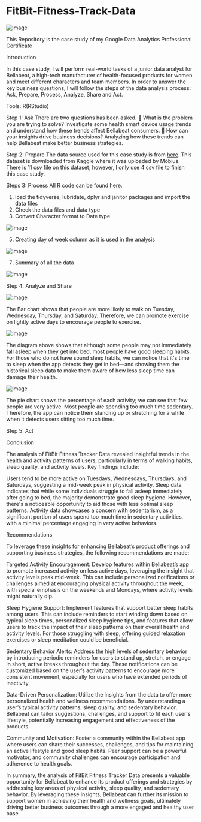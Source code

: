 # FitBit-Fitness-Track-Data
 
 ![image](https://github.com/ChrisSHIPINGCHEN/FitBit-Fitness-Track-Data/assets/163215140/6c5dc4b4-a148-4245-b5ce-a400a1134c74)

 
This Repository is the case study of my  Google Data Analytics Professional Certificate

Introduction

In this case study, I will perform real-world tasks of a junior data analyst for Bellabeat, a high-tech manufacturer of health-focused products for women and meet different characters and team members. 
In order to answer the key business questions, I will follow the steps of the data analysis process: Ask, Prepare, Process, Analyze, Share and Act.
 


Tools: R(RStudio)

Step 1: Ask
There are two questions has been asked.
	What is the problem you are trying to solve?
Investigate some health smart device usage trends and understand how these trends affect Bellabeat consumers. 
	How can your insights drive business decisions?
Analyzing how these trends can help Bellabeat make better business strategies.

Step 2: Prepare
	The data source used for this case study is from [here](https://www.kaggle.com/datasets/arashnic/fitbit). This dataset is downloaded from Kaggle where it was uploaded by Möbius. 
	There is 11 csv file on this dataset, however, I only use 4 csv file to finish this case study.

Steps 3: Process
All R code can be found [here](https://github.com/ChrisSHIPINGCHEN/FitBit-Fitness-Track-Data/blob/main/Case_study02.R).
  1. load the tidyverse, lubridate, dplyr and janitor packages and import the data files
  2. Check the data files and data type
  3. Convert Character format to Date type

![image](https://github.com/ChrisSHIPINGCHEN/FitBit-Fitness-Track-Data/assets/163215140/0fa35b0d-6c0c-4735-9f9f-38550a2dc5a3)


  5. Creating day of week column as it is used in the analysis

![image](https://github.com/ChrisSHIPINGCHEN/FitBit-Fitness-Track-Data/assets/163215140/d722c192-a496-4ebc-b3a6-29f6c45a0093)

  7. Summary of all the data


![image](https://github.com/ChrisSHIPINGCHEN/FitBit-Fitness-Track-Data/assets/163215140/37927c74-be7d-4216-ba15-a03689bacdba)

Step 4:  Analyze and Share

![image](https://github.com/ChrisSHIPINGCHEN/FitBit-Fitness-Track-Data/assets/163215140/ae7e71c6-6517-4b84-b474-29522bfd43e1)

The Bar chart shows that people are more likely to walk on Tuesday, Wednesday, Thursday, and Saturday. Therefore, we can promote exercise on lightly active days to encourage people to exercise.


![image](https://github.com/ChrisSHIPINGCHEN/FitBit-Fitness-Track-Data/assets/163215140/1cd6312e-6bd3-4032-9b86-d34ad0bc517d)


The diagram above shows that although some people may not immediately fall asleep when they get into bed, most people have good sleeping habits. For those who do not have sound sleep habits, we can notice that it's time to sleep when the app detects they get in bed—and showing them the historical sleep data to make them aware of how less sleep time can damage their health.


![image](https://github.com/ChrisSHIPINGCHEN/FitBit-Fitness-Track-Data/assets/163215140/5709f673-de21-4c6b-bf66-7ede34125605)

The pie chart shows the percentage of each activity; we can see that few people are very active. Most people are spending too much time sedentary. Therefore, the app can notice them standing up or stretching for a while when it detects users sitting too much time.

Step 5: Act

Conclusion

The analysis of FitBit Fitness Tracker Data revealed insightful trends in the health and activity patterns of users, particularly in terms of walking habits, sleep quality, and activity levels. Key findings include:

Users tend to be more active on Tuesdays, Wednesdays, Thursdays, and Saturdays, suggesting a mid-week peak in physical activity.
Sleep data indicates that while some individuals struggle to fall asleep immediately after going to bed, the majority demonstrate good sleep hygiene. However, there's a noticeable opportunity to aid those with less optimal sleep patterns.
Activity data showcases a concern with sedentarism, as a significant portion of users spend too much time in sedentary activities, with a minimal percentage engaging in very active behaviors.

Recommendations

To leverage these insights for enhancing Bellabeat’s product offerings and supporting business strategies, the following recommendations are made:

Targeted Activity Encouragement: Develop features within Bellabeat’s app to promote increased activity on less active days, leveraging the insight that activity levels peak mid-week. This can include personalized notifications or challenges aimed at encouraging physical activity throughout the week, with special emphasis on the weekends and Mondays, where activity levels might naturally dip.

Sleep Hygiene Support: Implement features that support better sleep habits among users. This can include reminders to start winding down based on typical sleep times, personalized sleep hygiene tips, and features that allow users to track the impact of their sleep patterns on their overall health and activity levels. For those struggling with sleep, offering guided relaxation exercises or sleep meditation could be beneficial.

Sedentary Behavior Alerts: Address the high levels of sedentary behavior by introducing periodic reminders for users to stand up, stretch, or engage in short, active breaks throughout the day. These notifications can be customized based on the user’s activity patterns to encourage more consistent movement, especially for users who have extended periods of inactivity.

Data-Driven Personalization: Utilize the insights from the data to offer more personalized health and wellness recommendations. By understanding a user’s typical activity patterns, sleep quality, and sedentary behavior, Bellabeat can tailor suggestions, challenges, and support to fit each user's lifestyle, potentially increasing engagement and effectiveness of the products.

Community and Motivation: Foster a community within the Bellabeat app where users can share their successes, challenges, and tips for maintaining an active lifestyle and good sleep habits. Peer support can be a powerful motivator, and community challenges can encourage participation and adherence to health goals.

In summary, the analysis of FitBit Fitness Tracker Data presents a valuable opportunity for Bellabeat to enhance its product offerings and strategies by addressing key areas of physical activity, sleep quality, and sedentary behavior. By leveraging these insights, Bellabeat can further its mission to support women in achieving their health and wellness goals, ultimately driving better business outcomes through a more engaged and healthy user base.




